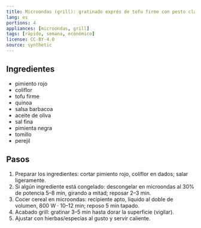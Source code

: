 ```yaml
---
title: Microondas (grill): gratinado exprés de tofu firme con pesto clásico
lang: es
portions: 4
appliances: [microondas, grill]
tags: [rápido, semana, económico]
license: CC-BY-4.0
source: synthetic
---
```

## Ingredientes
- pimiento rojo
- coliflor
- tofu firme
- quinoa
- salsa barbacoa
- aceite de oliva
- sal fina
- pimienta negra
- tomillo
- perejil

## Pasos
1. Preparar los ingredientes: cortar pimiento rojo, coliflor en dados; salar ligeramente.
2. Si algún ingrediente está congelado: descongelar en microondas al 30% de potencia 5–8 min, girando a mitad; reposar 2–3 min.
3. Cocer cereal en microondas: recipiente apto, líquido al doble de volumen, 800 W · 10–12 min; reposo 5 min tapado.
4. Acabado grill: gratinar 3–5 min hasta dorar la superficie (vigilar).
5. Ajustar con hierbas/especias al gusto y servir caliente.
